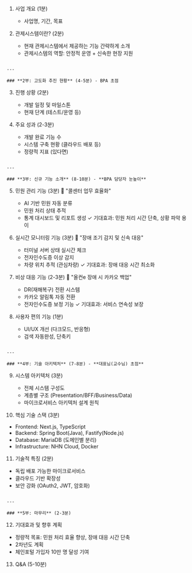 1) 사업 개요 (1분)
   - 사업명, 기간, 목표

2) 관제시스템이란? (2분)
   - 현재 관제시스템에서 제공하는 기능 간략하게 소개
   - 관제시스템의 역할: 안정적 운영 + 신속한 현장 지원
```

---

### **2부: 고도화 추진 현황** (4-5분) - BPA 초점
```
3) 진행 상황 (2분)
   - 개발 일정 및 마일스톤
   - 현재 단계 (테스트/운영 등)

4) 주요 성과 (2-3분)
   - 개발 완료 기능 수
   - 시스템 구축 현황 (클라우드 배포 등)
   - 정량적 지표 (있다면)
```

---

### **3부: 신규 기능 소개** (8-10분) - **BPA 담당자 눈높이**
```
5) 민원 관리 기능 (3분)
   📌 "콜센터 업무 효율화"
   - AI 기반 민원 자동 분류
   - 민원 처리 상태 추적
   - 통계 대시보드 및 리포트 생성
   ✓ 기대효과: 민원 처리 시간 단축, 상황 파악 용이

6) 실시간 모니터링 기능 (3분)
   📌 "장애 조기 감지 및 신속 대응"
   - 터미널 서버 상태 실시간 체크
   - 전자인수도증 이상 감지
   - 차량 위치 추적 (관심차량)
   ✓ 기대효과: 장애 대응 시간 최소화

7) 비상 대응 기능 (2-3분)
   📌 "올컨e 장애 시 카카오 백업"
   - DR(재해복구) 전환 시스템
   - 카카오 알림톡 자동 전환
   - 전자인수도증 보정 기능
   ✓ 기대효과: 서비스 연속성 보장

8) 사용자 편의 기능 (1분)
   - UI/UX 개선 (다크모드, 반응형)
   - 검색 자동완성, 단축키
```

---

### **4부: 기술 아키텍처** (7-8분) - **대표님(교수님) 초점**
```
9) 시스템 아키텍처 (3분)
   - 전체 시스템 구성도
   - 계층별 구조 (Presentation/BFF/Business/Data)
   - 마이크로서비스 아키텍처 설계 원칙

10) 핵심 기술 스택 (3분)
   - Frontend: Next.js, TypeScript
   - Backend: Spring Boot(Java), Fastify(Node.js)
   - Database: MariaDB (도메인별 분리)
   - Infrastructure: NHN Cloud, Docker

11) 기술적 특징 (2분)
   - 독립 배포 가능한 마이크로서비스
   - 클라우드 기반 확장성
   - 보안 강화 (OAuth2, JWT, 암호화)
```

---

### **5부: 마무리** (2-3분)
```
12) 기대효과 및 향후 계획
   - 정량적 목표: 민원 처리 효율 향상, 장애 대응 시간 단축
   - 2차년도 계획
   - 체인포털 가입자 10만 명 달성 기여

13) Q&A (5-10분)